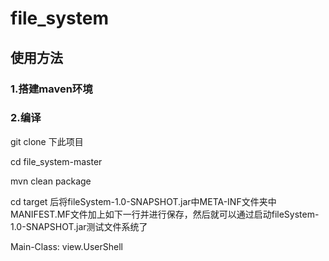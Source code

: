 # file_system
## 使用方法
### 1.搭建maven环境
### 2.编译
git clone 下此项目 

cd file_system-master

mvn clean package

cd target 后将fileSystem-1.0-SNAPSHOT.jar中META-INF文件夹中MANIFEST.MF文件加上如下一行并进行保存，然后就可以通过启动fileSystem-1.0-SNAPSHOT.jar测试文件系统了

  Main-Class: view.UserShell
